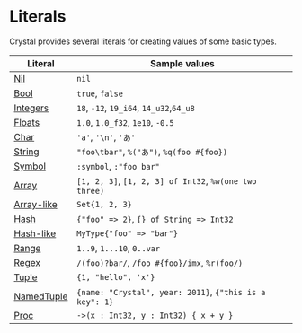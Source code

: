 # Literals

Crystal provides several literals for creating values of some basic types.
 
| Literal                                   | Sample values                               |
|---                                        |---                                          |
| [Nil](./literals/nil.html)                | `nil`                                       |
| [Bool](./literals/bool.html)              | `true`, `false`                             |
| [Integers](./literals/integers.html)      | `18`, `-12`, `19_i64`, `14_u32`,`64_u8`     |
| [Floats](./literals/floats.html)          | `1.0`, `1.0_f32`, `1e10`, `-0.5`            |
| [Char](./literals/char.html)              | `'a'`, `'\n'`, `'あ'`                       |
| [String](./literals/string.html)          | `"foo\tbar"`, `%("あ")`, `%q(foo #{foo})`   |
| [Symbol](./literals/symbol.html)          | `:symbol`, `:"foo bar"`                     |
| [Array](./literals/array.html)            | `[1, 2, 3]`, `[1, 2, 3] of Int32`, `%w(one two three)` |
| [Array-like](./literals/array.html#array-like-type-literal) | `Set{1, 2, 3}`                              |
| [Hash](./literals/hash.html)              | `{"foo" => 2}`, `{} of String => Int32`     |
| [Hash-like](./literals/hash.html#hash-like-type-literal) | `MyType{"foo" => "bar"}`                    |
| [Range](./literals/range.html)            | `1..9`, `1...10`, `0..var`                  |
| [Regex](./literals/regex.html)            | `/(foo)?bar/`, `/foo #{foo}/imx`, `%r(foo/)` |
| [Tuple](./literals/tuple.html)            | `{1, "hello", 'x'}`                         |
| [NamedTuple](./literals/named_tuple.html) | `{name: "Crystal", year: 2011}`, `{"this is a key": 1}`|
| [Proc](./literals/proc.html)              | `->(x : Int32, y : Int32) { x + y }`        |
